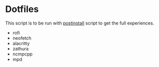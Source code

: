 # Dotfiles

This script is to be run with [postinstall](https://github.com/ibbejohar/ibbejohar/postinstall) script to get the full experiences.

* rofi
* neofetch
* alacritty
* zathura
* ncmpcpp
* mpd


